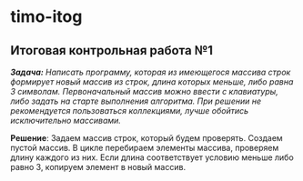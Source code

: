 # timo-itog

## Итоговая контрольная работа №1

***Задача:** 
Написать программу, которая из имеющегося массива строк формирует новый массив из строк, длина которых меньше, либо равна 3 символам. Первоначальный массив можно ввести с клавиатуры, либо задать на старте выполнения алгоритма. При решении не рекомендуется пользоваться коллекциями, лучше обойтись исключительно массивами.*

**Решение**: 
Задаем массив строк, который будем проверять. Создаем пустой массив. В цикле перебираем элементы массива, проверяем длину каждого из них. Если длина соответствует условию меньше либо равно 3, копируем элемент в новый массив.
